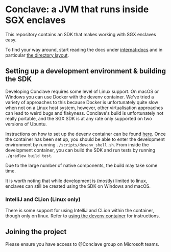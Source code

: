 # Conclave: a JVM that runs inside SGX enclaves

This repository contains an SDK that makes working with SGX enclaves easy.

To find your way around, start reading the docs under [internal-docs](/internal-docs/docs/index.md)
and in particular [the directory layout](/internal-docs/docs/directories.md).

## Setting up a development environment & building the SDK

Developing Conclave requires some level of Linux support. On macOS or Windows you
can use Docker with the devenv container. We've tried a variety of approaches to
this because Docker is unfortunately quite slow when not on a Linux host system,
however, other virtualisation approaches can lead to weird bugs and flakyness.
Conclave's build is unfortunately not really portable, and the SGX SDK is at any
rate only supported on two versions of Ubuntu.

Instructions on how to set up the devenv container can be found
[here](/internal-docs/docs/index.md#using-the-devenv-container). Once the container has been set up,
you should be able to enter the development environment by running `./scripts/devenv_shell.sh`.
From inside the development container, you can build the SDK and run tests by running
`./gradlew build test`.

Due to the large number of native components, the build may take some time.

It is worth noting that while development is (mostly) limited to linux, enclaves can
still be created using the SDK on Windows and macOS.

### IntelliJ and CLion (Linux only)

There is some support for using IntelliJ and CLion within the container, though only on linux. Refer
to [using the devenv container](/internal-docs/docs/index.md) for instructions.

## Joining the project

Please ensure you have access to @Conclave group on Microsoft teams.
